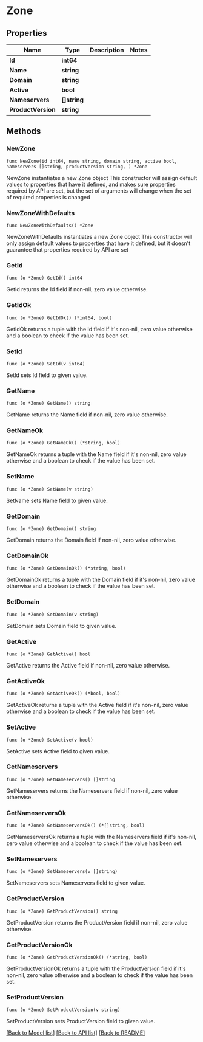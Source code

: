 # Zone

## Properties

Name | Type | Description | Notes
------------ | ------------- | ------------- | -------------
**Id** | **int64** |  | 
**Name** | **string** |  | 
**Domain** | **string** |  | 
**Active** | **bool** |  | 
**Nameservers** | **[]string** |  | 
**ProductVersion** | **string** |  | 

## Methods

### NewZone

`func NewZone(id int64, name string, domain string, active bool, nameservers []string, productVersion string, ) *Zone`

NewZone instantiates a new Zone object
This constructor will assign default values to properties that have it defined,
and makes sure properties required by API are set, but the set of arguments
will change when the set of required properties is changed

### NewZoneWithDefaults

`func NewZoneWithDefaults() *Zone`

NewZoneWithDefaults instantiates a new Zone object
This constructor will only assign default values to properties that have it defined,
but it doesn't guarantee that properties required by API are set

### GetId

`func (o *Zone) GetId() int64`

GetId returns the Id field if non-nil, zero value otherwise.

### GetIdOk

`func (o *Zone) GetIdOk() (*int64, bool)`

GetIdOk returns a tuple with the Id field if it's non-nil, zero value otherwise
and a boolean to check if the value has been set.

### SetId

`func (o *Zone) SetId(v int64)`

SetId sets Id field to given value.


### GetName

`func (o *Zone) GetName() string`

GetName returns the Name field if non-nil, zero value otherwise.

### GetNameOk

`func (o *Zone) GetNameOk() (*string, bool)`

GetNameOk returns a tuple with the Name field if it's non-nil, zero value otherwise
and a boolean to check if the value has been set.

### SetName

`func (o *Zone) SetName(v string)`

SetName sets Name field to given value.


### GetDomain

`func (o *Zone) GetDomain() string`

GetDomain returns the Domain field if non-nil, zero value otherwise.

### GetDomainOk

`func (o *Zone) GetDomainOk() (*string, bool)`

GetDomainOk returns a tuple with the Domain field if it's non-nil, zero value otherwise
and a boolean to check if the value has been set.

### SetDomain

`func (o *Zone) SetDomain(v string)`

SetDomain sets Domain field to given value.


### GetActive

`func (o *Zone) GetActive() bool`

GetActive returns the Active field if non-nil, zero value otherwise.

### GetActiveOk

`func (o *Zone) GetActiveOk() (*bool, bool)`

GetActiveOk returns a tuple with the Active field if it's non-nil, zero value otherwise
and a boolean to check if the value has been set.

### SetActive

`func (o *Zone) SetActive(v bool)`

SetActive sets Active field to given value.


### GetNameservers

`func (o *Zone) GetNameservers() []string`

GetNameservers returns the Nameservers field if non-nil, zero value otherwise.

### GetNameserversOk

`func (o *Zone) GetNameserversOk() (*[]string, bool)`

GetNameserversOk returns a tuple with the Nameservers field if it's non-nil, zero value otherwise
and a boolean to check if the value has been set.

### SetNameservers

`func (o *Zone) SetNameservers(v []string)`

SetNameservers sets Nameservers field to given value.


### GetProductVersion

`func (o *Zone) GetProductVersion() string`

GetProductVersion returns the ProductVersion field if non-nil, zero value otherwise.

### GetProductVersionOk

`func (o *Zone) GetProductVersionOk() (*string, bool)`

GetProductVersionOk returns a tuple with the ProductVersion field if it's non-nil, zero value otherwise
and a boolean to check if the value has been set.

### SetProductVersion

`func (o *Zone) SetProductVersion(v string)`

SetProductVersion sets ProductVersion field to given value.



[[Back to Model list]](../README.md#documentation-for-models) [[Back to API list]](../README.md#documentation-for-api-endpoints) [[Back to README]](../README.md)


